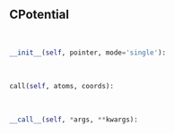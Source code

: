 ## <a id=McUtils.CPotentialLib.CPotential.CPotential>CPotential</a>


<a id=McUtils.CPotentialLib.CPotential.CPotential.__init__>&nbsp;</a>
```python
__init__(self, pointer, mode='single'): 
```

<a id=McUtils.CPotentialLib.CPotential.CPotential.call>&nbsp;</a>
```python
call(self, atoms, coords): 
```

<a id=McUtils.CPotentialLib.CPotential.CPotential.__call__>&nbsp;</a>
```python
__call__(self, *args, **kwargs): 
```

